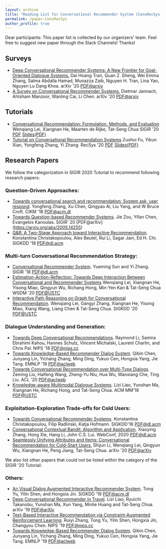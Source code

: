 ```yaml
---
layout: archive
title: "Reading List for Conversational Recommender System (ConvRecSys)"
permalink: /paper-ConvRecSys
author_profile: true
---
```




Dear participants: This paper list is collected by our organizers' team. Feel free to suggest new paper through the Slack Channels! Thanks!



## Surveys

- <u>Deep Conversational Recommender Systems: A New Frontier for Goal-Oriented Dialogue Systems.</u> Dai Hoang Tran, Quan Z. Sheng, Wei Emma Zhang, Salma Abdalla Hamad, Munazza Zaib, Nguyen H. Tran, Lina Yao, Nguyen Lu Dang Khoa.  arXiv '20 [PDF@arxiv](https://arxiv.org/abs/2004.13245)
- <u>A Survey on Conversational Recommender Systems.</u> Dietmar Jannach, Ahtsham Manzoor, Wanling Cai, Li Chen. arXiv '20 [PDF@arxiv](https://arxiv.org/abs/2004.00646)



## Tutorials

- <u>Conversational Recommendation: Formulation, Methods, and Evaluation</u> Wenqiang Lei, Xiangnan He, Maarten de Rijke, Tat-Seng Chua SIGIR '20 [PDF](http://staff.ustc.edu.cn/~hexn/papers/sigir20-tutorial.pdf) [Slides(PDF)](http://staff.ustc.edu.cn/~hexn/slides/sigir20-tutorial-CRS-slides.pdf)
- <u>Tutorial on Conversational Recommendation Systems</u> Zuohui Fu, Yikun Xian, Yongfeng Zhang, Yi Zhang.  RecSys '20 [PDF](http://yongfeng.me/attach/fu-recsys2020.pdf) [Slides(PDF)](https://drive.google.com/file/d/14Fvxi--sX-52ZOZLySityXnTdsfWHWRe/view)



## Research Papers

We follow the categorization in SIGIR 2020 Tutorial to recommend following research papers:

### Question-Driven Approaches:

- <u>Towards conversational search and recommendation: System ask, user respond</u>. Yongfeng Zhang, Xu Chen, Qingyao Ai, Liu Yang, and W Bruce Croft. CIKM '18 [PDF@acm.dl](https://dl.acm.org/doi/10.1145/3269206.3271776)
- <u>Towards Question-based Recommender Systems</u>. Jie Zou, Yifan Chen, Evangelos Kanoulas. SIGIR' 20 [PDF@arXiv] (https://arxiv.org/abs/2005.14255)
- <u>Q&R: A Two-Stage Approach toward Interactive Recommendation</u>. Konstantina Christakopoulou, Alex Beutel, Rui Li, Sagar Jain, Ed H. Chi. SIGKDD '18 [PDF@dl.acm](https://dl.acm.org/doi/pdf/10.1145/3219819.3219894?download=true)

### Multi-turn Conversational Recommendation Strategy:

- <u>Conversational Recommender System</u>. Yueming Sun and Yi Zhang. SIGIR '18 [PDF@dl.acm](https://dl.acm.org/doi/10.1145/3209978.3210002)
- <u>Estimation-Action-Reflection: Towards Deep Interaction Between Conversational and Recommender Systems</u> Wenqiang Lei, Xiangnan He, Yisong Miao, Qingyun Wu, Richang Hong, Min-Yen Kan & Tat-Seng Chua WSDM '20 [PDF@USTC](http://staff.ustc.edu.cn/~hexn/papers/wsdm20-EAR.pdf)
- <u>Interactive Path Reasoning on Graph for Conversational Recommendation</u>. Wenqiang Lei, Gangyi Zhang, Xiangnan He, Yisong Miao, Xiang Wang, Liang Chen & Tat-Seng Chua. SIGKDD '20 [PDF@USTC](http://staff.ustc.edu.cn/~hexn/papers/kdd20-graph-crs.pdf)

### Dialogue Understanding and Generation:

- <u>Towards Deep Conversational Recommendations</u>. Raymond Li, Samira Ebrahimi Kahou, Hannes Schulz, Vincent Michalski, Laurent Charlin, and Chris Pal. NIPS '18 [PDF@nips.cc](https://papers.nips.cc/paper/8180-towards-deep-conversational-recommendations)
- <u>Towards Knowledge-Based Recommender Dialog System</u>. Qibin Chen, Junyang Lin, Yichang Zhang, Ming Ding, Yukuo Cen, Hongxia Yang, Jie Tang. EMNLP '19 [PDF@aclweb](https://www.aclweb.org/anthology/D19-1189/)
- <u>Towards Conversational Recommendation over Multi-Type Dialogs</u>. Zeming Liu, Haifeng Wang, Zheng-Yu Niu, Hua Wu, Wanxiang Che, Ting Liu. ACL '20 [PDF@aclweb](https://www.aclweb.org/anthology/2020.acl-main.98/)
- <u>Knowledge-aware Multimodal Dialogue Systems</u>. Lizi Liao, Yunshan Ma, Xiangnan He, Richang Hong, and Tat-Seng Chua. ACM MM'18 [PDF@USTC](http://staff.ustc.edu.cn/~hexn/papers/mm18-multimodal-dialog.pdf)

### Exploitation-Exploration Trade-offs for Cold Users:

- <u>Towards Conversational Recommender Systems</u>. Konstantina Christakopoulou, Filip Radlinski, Katja Hofmann. SIGKDD'16 [PDF@dl.acm](https://dl.acm.org/doi/pdf/10.1145/2939672.2939746)
- <u>Conversational Contextual Bandit: Algorithm and Application</u>. Xiaoying Zhang, Hong Xie, Hang Li, John C.S. Lui. WebConf, 2020 [PDF@dl.acm](https://dl.acm.org/doi/abs/10.1145/3366423.3380148)
- <u>Seamlessly Unifying Attributes and Items: Conversational Recommendation for Cold-Start Users.</u> Shijun Li, Wenqiang Lei, Qingyun Wu, Xiangnan He, Peng Jiang, Tat-Seng Chua. arXiv '20 [PDF@arXiv](https://arxiv.org/abs/2005.12979)



We also list other papers that could not be listed within the category of the SIGIR '20 Tutorial:

### Others:

- <u>An Visual Dialog Augmented Interactive Recommender System</u>. Tong Yu, Yilin Shen, and Hongxia Jin. SIGKDD '19 [PDF@acm.dl](https://dl.acm.org/doi/10.1145/3292500.3330991)
- <u>Deep Conversational Recommender in Travel</u>. Lizi Liao, Ryuichi Takanobu, Yunshan Ma, Xun Yang, Minlie Huang and Tat-Seng Chua. arXiv '19 [PDF@arXiv](https://arxiv.org/pdf/1907.00710.pdf)
- <u>Text-Based Interactive Recommendation via Constraint-Augmented Reinforcement Learning</u>. Ruiyi Zhang, Tong Yu, Yilin Shen, Hongxia Jin, Changyou Chen. NIPS '19 [PDF@nips.cc](http://papers.nips.cc/paper/9657-text-based-interactive-recommendation-via-constraint-augmented-reinforcement-learning.pdf)
- <u>Towards Knowledge-Based Recommender Dialog System</u>. Qibin Chen, Junyang Lin, Yichang Zhang, Ming Ding, Yukuo Cen, Hongxia Yang, Jie Tang. EMNLP '19 [PDF@aclweb](https://www.aclweb.org/anthology/D19-1189/)

